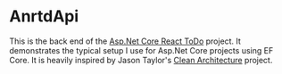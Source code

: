 # AnrtdApi
This is the back end of the [Asp.Net Core React ToDo](../README.md) project.
It demonstrates the typical setup I use for Asp.Net Core projects using EF Core.
It is heavily inspired by Jason Taylor's [Clean Architecture](https://github.com/jasontaylordev/CleanArchitecture) project.